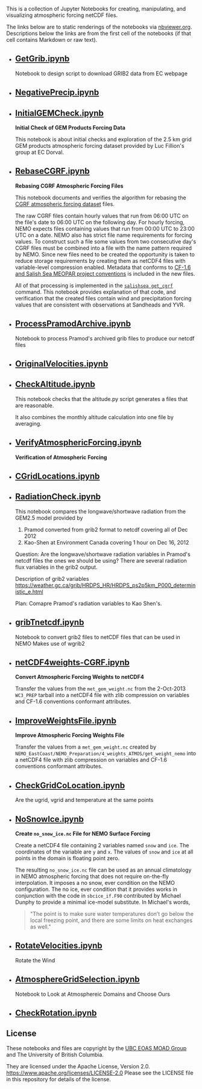 This is a collection of Jupyter Notebooks for creating,
manipulating, and visualizing atmospheric forcing netCDF files.

The links below are to static renderings of the notebooks via
[nbviewer.org](https://nbviewer.org/).
Descriptions below the links are from the first cell of the notebooks
(if that cell contains Markdown or raw text).

* ## [GetGrib.ipynb](https://nbviewer.org/github/SalishSeaCast/tools/blob/main/I_ForcingFiles/Atmos/GetGrib.ipynb)  
    
    Notebook to design script to download GRIB2 data from EC webpage

* ## [NegativePrecip.ipynb](https://nbviewer.org/github/SalishSeaCast/tools/blob/main/I_ForcingFiles/Atmos/NegativePrecip.ipynb)  
    
* ## [InitialGEMCheck.ipynb](https://nbviewer.org/github/SalishSeaCast/tools/blob/main/I_ForcingFiles/Atmos/InitialGEMCheck.ipynb)  
    
    **Initial Check of GEM Products Forcing Data**
    
    This notebook is about initial checks and exploration of the 2.5 km grid GEM products
    atmospheric forcing dataset provided by Luc Fillion's group at EC Dorval.

* ## [RebaseCGRF.ipynb](https://nbviewer.org/github/SalishSeaCast/tools/blob/main/I_ForcingFiles/Atmos/RebaseCGRF.ipynb)  
    
    **Rebasing CGRF Atmospheric Forcing Files**
    
    This notebook documents and verifies the algorithm for
    rebasing the [CGRF atmospheric forcing dataset][CGRF dataset] files.
    
    [CGRF dataset]: https://salishsea-meopar-docs.readthedocs.org/en/latest/code-notes/salishsea-nemo/nemo-forcing/atmospheric.html#cgrf-dataset
    
    The raw CGRF files contain hourly values that run from 06:00 UTC on the file's date
    to 06:00 UTC on the following day.
    For hourly forcing,
    NEMO expects files containing values that run from 00:00 UTC to 23:00 UTC on a date.
    NEMO also has strict file name requirements for forcing values.
    To construct such a file some values from two consecutive day's CGRF files must be
    combined into a file with the name pattern required by NEMO.
    Since new files need to be created the opportunity is taken to reduce storage requirements
    by creating them as netCDF4 files with variable-level compression enabled.
    Metadata that conforms to [CF-1.6 and Salish Sea MEOPAR project conventions][netCDF4 conventions] is included
    in the new files.
    
    [netCDF4 conventions]: https://salishsea-meopar-docs.readthedocs.org/en/latest/code-notes/salishsea-nemo/nemo-forcing/netcdf4.html#netcdf4-file-conventions
    
    All of that processing is implemented in the [`salishsea get_cgrf`][salishsea get_cgrf] command.
    This notebook provides explanation of that code,
    and verification that the created files contain wind and precipitation forcing
    values that are consistent with observations at Sandheads and YVR.
    
    [salishsea get_cgrf]: https://salishsea-meopar-tools.readthedocs.org/en/latest/SalishSeaCmd/salishsea-cmd.html#get-cgrf-sub-command

* ## [ProcessPramodArchive.ipynb](https://nbviewer.org/github/SalishSeaCast/tools/blob/main/I_ForcingFiles/Atmos/ProcessPramodArchive.ipynb)  
    
    Notebook to process Pramod's archived grib files to produce our netcdf files

* ## [OriginalVelocities.ipynb](https://nbviewer.org/github/SalishSeaCast/tools/blob/main/I_ForcingFiles/Atmos/OriginalVelocities.ipynb)  
    
* ## [CheckAltitude.ipynb](https://nbviewer.org/github/SalishSeaCast/tools/blob/main/I_ForcingFiles/Atmos/CheckAltitude.ipynb)  
    
    This notebook checks that the altitude.py script generates a files that are reasonable.
    
    It also combines the monthly altitude calculation into one file by averaging.

* ## [VerifyAtmosphericForcing.ipynb](https://nbviewer.org/github/SalishSeaCast/tools/blob/main/I_ForcingFiles/Atmos/VerifyAtmosphericForcing.ipynb)  
    
    **Verification of Atmospheric Forcing**

* ## [CGridLocations.ipynb](https://nbviewer.org/github/SalishSeaCast/tools/blob/main/I_ForcingFiles/Atmos/CGridLocations.ipynb)  
    
* ## [RadiationCheck.ipynb](https://nbviewer.org/github/SalishSeaCast/tools/blob/main/I_ForcingFiles/Atmos/RadiationCheck.ipynb)  
    
    This notebook compares the longwave/shortwave radiation from the GEM2.5 model provided by
    
    1. Pramod converted from grib2 format to netcdf covering all of Dec 2012
    2. Kao-Shen at Environment Canada covering 1 hour on Dec 16, 2012
    
    Question: Are the longwave/shortwave radiation variables in Pramod's netcdf files the ones we should be using? There are several radiation flux variables in the grib2 output.
    
    Description of grib2 variables
    https://weather.gc.ca/grib/HRDPS_HR/HRDPS_ps2p5km_P000_deterministic_e.html
    
    Plan: Comapre Pramod's radiation variables to Kao Shen's.

* ## [gribTnetcdf.ipynb](https://nbviewer.org/github/SalishSeaCast/tools/blob/main/I_ForcingFiles/Atmos/gribTnetcdf.ipynb)  
    
    Notebook to convert grib2 files to netCDF files that can be used in NEMO
    Makes use of wgrib2

* ## [netCDF4weights-CGRF.ipynb](https://nbviewer.org/github/SalishSeaCast/tools/blob/main/I_ForcingFiles/Atmos/netCDF4weights-CGRF.ipynb)  
    
    **Convert Atmospheric Forcing Weights to netCDF4**
    
    Transfer the values from the `met_gem_weight.nc` 
    from the 2-Oct-2013 `WC3_PREP` tarball
    into a netCDF4 file with zlib compression on variables
    and CF-1.6 conventions conformant attributes.

* ## [ImproveWeightsFile.ipynb](https://nbviewer.org/github/SalishSeaCast/tools/blob/main/I_ForcingFiles/Atmos/ImproveWeightsFile.ipynb)  
    
    **Improve Atmospheric Forcing Weights File**
    
    Transfer the values from a `met_gem_weight.nc`
    created by `NEMO_EastCoast/NEMO_Preparation/4_weights_ATMOS/get_weight_nemo`
    into a netCDF4 file with zlib compression on variables
    and CF-1.6 conventions conformant attributes.

* ## [CheckGridCoLocation.ipynb](https://nbviewer.org/github/SalishSeaCast/tools/blob/main/I_ForcingFiles/Atmos/CheckGridCoLocation.ipynb)  
    
    Are the ugrid, vgrid and temperature at the same points

* ## [NoSnowIce.ipynb](https://nbviewer.org/github/SalishSeaCast/tools/blob/main/I_ForcingFiles/Atmos/NoSnowIce.ipynb)  
    
    **Create `no_snow_ice.nc` File for NEMO Surface Forcing**
    
    Create a netCDF4 file containing 2 variables named `snow` and `ice`.
    The coordinates of the variable are `y` and `x`.
    The values of `snow` and `ice` at all points in the domain is floating point zero.
    
    The resulting `no_snow_ice.nc` file can be used as an annual climatology in NEMO atmospheric forcing
    that does not require on-the-fly interpolation.
    It imposes a no snow, ever condition on the NEMO configuration.
    The no ice, ever condition that it provides works in conjunction with the code in `sbcice_if.F90` contributed by Michael Dunphy
    to provide a minimal ice-model substitute. 
    In Michael's words,
    > "The point is to make sure water temperatures don’t go below the local freezing point, 
    > and there are some limits on heat exchanges as well."

* ## [RotateVelocities.ipynb](https://nbviewer.org/github/SalishSeaCast/tools/blob/main/I_ForcingFiles/Atmos/RotateVelocities.ipynb)  
    
    Rotate the Wind

* ## [AtmosphereGridSelection.ipynb](https://nbviewer.org/github/SalishSeaCast/tools/blob/main/I_ForcingFiles/Atmos/AtmosphereGridSelection.ipynb)  
    
    Notebook to Look at Atmosphereic Domains and Choose Ours

* ## [CheckRotation.ipynb](https://nbviewer.org/github/SalishSeaCast/tools/blob/main/I_ForcingFiles/Atmos/CheckRotation.ipynb)  
    

## License

These notebooks and files are copyright by the
[UBC EOAS MOAD Group](https://github.com/UBC-MOAD/docs/blob/main/CONTRIBUTORS.rst)
and The University of British Columbia.

They are licensed under the Apache License, Version 2.0.
https://www.apache.org/licenses/LICENSE-2.0
Please see the LICENSE file in this repository for details of the license.
